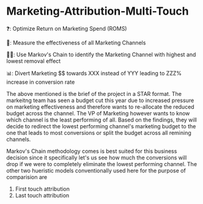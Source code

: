 # Marketing-Attribution-Multi-Touch

❓: Optimize Return on Marketing Spend (ROMS)

📝: Measure the effectiveness of all Marketing Channels

👩‍💻: Use Markov's Chain to identify the Marketing Channel with highest and lowest removal effect

📊: Divert Marketing $$ towards XXX instead of YYY leading to ZZZ% increase in conversion rate

The above mentioned is the brief of the project in a STAR format. The markeitng team has seen a budget cut this year due to increased pressure on marketing effectiveness and therefore wants to re-allocate the reduced budget across the channel. The VP of Marketing however wants to know which channel is the least performing of all. Based on the findings, they will decide to redirect the lowest performing channel's marketing budget to the one that leads to most conversions or split the budget across all remining channels. 

Markov's Chain methodology comes is best suited for this business decision since it specifically let's us see how much the conversions will drop if we were to completely eliminate the lowest performing channel. The other two hueristic models conventionally used here for the purpose of comparision are 
1. First touch attribution
2. Last touch attribution

